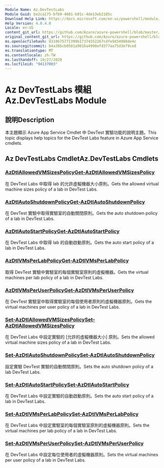 ```yaml
---
Module Name: Az.DevTestLabs
Module Guid: be2ca175-bfb9-4601-b01c-4de13eb2105c
Download Help Link: https://docs.microsoft.com/en-us/powershell/module/az.devtestlabs
Help Version: 4.0.4.0
Locale: en-US
content_git_url: https://github.com/Azure/azure-powershell/blob/master/src/DevTestLabs/DevTestLabs/help/Az.DevTestLabs.md
original_content_git_url: https://github.com/Azure/azure-powershell/blob/master/src/DevTestLabs/DevTestLabs/help/Az.DevTestLabs.md
ms.openlocfilehash: 8310675771399b17374552267cdfe9d34988de4c
ms.sourcegitcommit: b4a38bcb0501a9016a4998efd377aa75d3ef9ce8
ms.translationtype: MT
ms.contentlocale: zh-TW
ms.lasthandoff: 10/27/2020
ms.locfileid: "94137003"
---
```

# <span data-ttu-id="f22ec-101">Az DevTestLabs 模組</span><span class="sxs-lookup"><span data-stu-id="f22ec-101">Az.DevTestLabs Module</span></span>
## <span data-ttu-id="f22ec-102">說明</span><span class="sxs-lookup"><span data-stu-id="f22ec-102">Description</span></span>
<span data-ttu-id="f22ec-103">本主題顯示 Azure App Service Cmdlet 中 DevTest 實驗功能的說明主題。</span><span class="sxs-lookup"><span data-stu-id="f22ec-103">This topic displays help topics for the DevTest Labs feature in Azure App Service cmdlets.</span></span>

## <span data-ttu-id="f22ec-104">Az DevTestLabs Cmdlet</span><span class="sxs-lookup"><span data-stu-id="f22ec-104">Az.DevTestLabs Cmdlets</span></span>
### [<span data-ttu-id="f22ec-105">AzDtlAllowedVMSizesPolicy</span><span class="sxs-lookup"><span data-stu-id="f22ec-105">Get-AzDtlAllowedVMSizesPolicy</span></span>](Get-AzDtlAllowedVMSizesPolicy.md)
<span data-ttu-id="f22ec-106">在 DevTest Labs 中取得 lab 的允許虛擬機器大小原則。</span><span class="sxs-lookup"><span data-stu-id="f22ec-106">Gets the allowed virtual machine sizes policy of a lab in DevTest Labs.</span></span>

### [<span data-ttu-id="f22ec-107">AzDtlAutoShutdownPolicy</span><span class="sxs-lookup"><span data-stu-id="f22ec-107">Get-AzDtlAutoShutdownPolicy</span></span>](Get-AzDtlAutoShutdownPolicy.md)
<span data-ttu-id="f22ec-108">在 DevTest 實驗中取得實驗室的自動關閉原則。</span><span class="sxs-lookup"><span data-stu-id="f22ec-108">Gets the auto shutdown policy of a lab in DevTest Labs.</span></span>

### [<span data-ttu-id="f22ec-109">AzDtlAutoStartPolicy</span><span class="sxs-lookup"><span data-stu-id="f22ec-109">Get-AzDtlAutoStartPolicy</span></span>](Get-AzDtlAutoStartPolicy.md)
<span data-ttu-id="f22ec-110">在 DevTest Labs 中取得 lab 的自動啟動原則。</span><span class="sxs-lookup"><span data-stu-id="f22ec-110">Gets the auto start policy of a lab in DevTest Labs.</span></span>

### [<span data-ttu-id="f22ec-111">AzDtlVMsPerLabPolicy</span><span class="sxs-lookup"><span data-stu-id="f22ec-111">Get-AzDtlVMsPerLabPolicy</span></span>](Get-AzDtlVMsPerLabPolicy.md)
<span data-ttu-id="f22ec-112">取得 DevTest 實驗中實驗室的每個實驗室原則的虛擬機器。</span><span class="sxs-lookup"><span data-stu-id="f22ec-112">Gets the virtual machines per lab policy of a lab in DevTest Labs.</span></span>

### [<span data-ttu-id="f22ec-113">AzDtlVMsPerUserPolicy</span><span class="sxs-lookup"><span data-stu-id="f22ec-113">Get-AzDtlVMsPerUserPolicy</span></span>](Get-AzDtlVMsPerUserPolicy.md)
<span data-ttu-id="f22ec-114">在 DevTest 實驗室中取得實驗室的每個使用者原則的虛擬機器原則。</span><span class="sxs-lookup"><span data-stu-id="f22ec-114">Gets the virtual machines per user policy of a lab in DevTest Labs.</span></span>

### [<span data-ttu-id="f22ec-115">Set-AzDtlAllowedVMSizesPolicy</span><span class="sxs-lookup"><span data-stu-id="f22ec-115">Set-AzDtlAllowedVMSizesPolicy</span></span>](Set-AzDtlAllowedVMSizesPolicy.md)
<span data-ttu-id="f22ec-116">在 DevTest Labs 中設定實驗的 [允許的虛擬機器大小] 原則。</span><span class="sxs-lookup"><span data-stu-id="f22ec-116">Sets the allowed virtual machine sizes policy of a lab in DevTest Labs.</span></span>

### [<span data-ttu-id="f22ec-117">Set-AzDtlAutoShutdownPolicy</span><span class="sxs-lookup"><span data-stu-id="f22ec-117">Set-AzDtlAutoShutdownPolicy</span></span>](Set-AzDtlAutoShutdownPolicy.md)
<span data-ttu-id="f22ec-118">設定實驗 DevTest 實驗的自動關閉原則。</span><span class="sxs-lookup"><span data-stu-id="f22ec-118">Sets the auto shutdown policy of a lab DevTest Labs.</span></span>

### [<span data-ttu-id="f22ec-119">Set-AzDtlAutoStartPolicy</span><span class="sxs-lookup"><span data-stu-id="f22ec-119">Set-AzDtlAutoStartPolicy</span></span>](Set-AzDtlAutoStartPolicy.md)
<span data-ttu-id="f22ec-120">在 DevTest Labs 中設定實驗的自動啟動原則。</span><span class="sxs-lookup"><span data-stu-id="f22ec-120">Sets the auto start policy of a lab in DevTest Labs.</span></span>

### [<span data-ttu-id="f22ec-121">Set-AzDtlVMsPerLabPolicy</span><span class="sxs-lookup"><span data-stu-id="f22ec-121">Set-AzDtlVMsPerLabPolicy</span></span>](Set-AzDtlVMsPerLabPolicy.md)
<span data-ttu-id="f22ec-122">在 DevTest Labs 中設定實驗室的每個實驗室原則的虛擬機器原則。</span><span class="sxs-lookup"><span data-stu-id="f22ec-122">Sets the virtual machines per lab policy of a lab in DevTest Labs.</span></span>

### [<span data-ttu-id="f22ec-123">Set-AzDtlVMsPerUserPolicy</span><span class="sxs-lookup"><span data-stu-id="f22ec-123">Set-AzDtlVMsPerUserPolicy</span></span>](Set-AzDtlVMsPerUserPolicy.md)
<span data-ttu-id="f22ec-124">在 DevTest Labs 中設定每位使用者的虛擬機器原則。</span><span class="sxs-lookup"><span data-stu-id="f22ec-124">Sets the virtual machines per user policy of a lab in DevTest Labs.</span></span>

